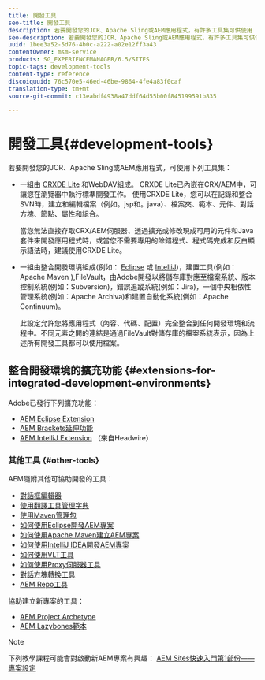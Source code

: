```yaml
---
title: 開發工具
seo-title: 開發工具
description: 若要開發您的JCR、Apache Sling或AEM應用程式，有許多工具集可供使用
seo-description: 若要開發您的JCR、Apache Sling或AEM應用程式，有許多工具集可供使用
uuid: 1bee3a52-5d76-4b0c-a222-a02e12ff3a43
contentOwner: msm-service
products: SG_EXPERIENCEMANAGER/6.5/SITES
topic-tags: development-tools
content-type: reference
discoiquuid: 76c570e5-46ed-46be-9864-4fe4a83f0caf
translation-type: tm+mt
source-git-commit: c13eabdf4938a47ddf64d55b00f845199591b835

---
```



# 開發工具{#development-tools}

若要開發您的JCR、Apache Sling或AEM應用程式，可使用下列工具集：

* 一組由 [CRXDE Lite](/help/sites-developing/developing-with-crxde-lite.md) 和WebDAV組成。 CRXDE Lite已內嵌在CRX/AEM中，可讓您在瀏覽器中執行標準開發工作。 使用CRXDE Lite，您可以在記錄和整合SVN時，建立和編輯檔案（例如。jsp和。java）、檔案夾、範本、元件、對話方塊、節點、屬性和組合。

   當您無法直接存取CRX/AEM伺服器、透過擴充或修改現成可用的元件和Java套件來開發應用程式時，或當您不需要專用的除錯程式、程式碼完成和反白顯示語法時，建議使用CRXDE Lite。

* 一組由整合開發環境組成(例如： [Eclipse](/help/sites-developing/howto-projects-eclipse.md) 或 [IntelliJ](/help/sites-developing/ht-intellij.md))，建置工具(例如：Apache Maven [](/help/sites-developing/ht-projects-maven.md)),FileVault，由Adobe開發以將儲存庫對應至檔案系統、版本控制系統(例如：Subversion)，錯誤追蹤系統(例如：Jira)，一個中央相依性管理系統(例如：Apache Archiva)和建置自動化系統(例如：Apache Continuum)。

   此設定允許您將應用程式（內容、代碼、配置）完全整合到任何開發環境和流程中。不同元素之間的連結是通過FileVault對儲存庫的檔案系統表示，因為上述所有開發工具都可以使用檔案。

## 整合開發環境的擴充功能 {#extensions-for-integrated-development-environments}

Adobe已發行下列擴充功能：

* [AEM Eclipse Extension](/help/sites-developing/aem-eclipse.md)
* [AEM Brackets延伸功能](/help/sites-developing/aem-brackets.md)
* [AEM IntelliJ Extension](https://github.com/headwirecom/aem-ide-tooling-4-intellij/blob/master/documenation/AEM%20Tooling%20Plugin%20for%20IntelliJ%20IDEA.pdf) （來自Headwire）

### 其他工具 {#other-tools}

AEM隨附其他可協助開發的工具：

* [對話框編輯器](/help/sites-developing/dialog-editor.md)
* [使用翻譯工具管理字典](/help/sites-developing/i18n-translator.md)
* [使用Maven管理包](/help/sites-developing/vlt-mavenplugin.md)
* [如何使用Eclipse開發AEM專案](/help/sites-developing/howto-projects-eclipse.md)
* [如何使用Apache Maven建立AEM專案](/help/sites-developing/ht-projects-maven.md)
* [如何使用IntelliJ IDEA開發AEM專案](/help/sites-developing/ht-intellij.md)
* [如何使用VLT工具](/help/sites-developing/ht-vlttool.md)
* [如何使用Proxy伺服器工具](/help/sites-developing/ht-proxy-server.md)
* [對話方塊轉換工具](/help/sites-developing/dialog-conversion.md)
* [AEM Repo工具](/help/sites-developing/aem-repo-tool.md)

協助建立新專案的工具：

* [AEM Project Archetype](https://github.com/Adobe-Marketing-Cloud/aem-project-archetype)
* [AEM Lazybones範本](https://github.com/Adobe-Consulting-Services/lazybones-aem-templates)

>[!NOTE]
>
>下列教學課程可能會對啟動新AEM專案有興趣：
>[AEM Sites快速入門第1部份——專案設定](https://helpx.adobe.com/experience-manager/kt/sites/using/getting-started-wknd-tutorial-develop/part1.html)


